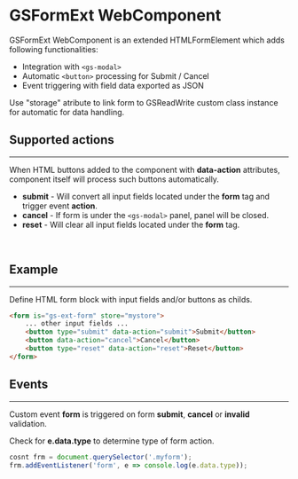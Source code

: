 # GSFormExt WebComponent

GSFormExt WebComponent is an extended HTMLFormElement which adds following functionalities:

* Integration with ```<gs-modal>```
* Automatic ```<button>``` processing for Submit / Cancel
* Event triggering with field data exported as JSON

Use "storage" atribute to link form to GSReadWrite custom class instance for automatic for data handling.

## Supported actions
---

When HTML buttons added to the component with **data-action** attributes, component itself will process such buttons automatically.

* **submit** - Will convert all input fields located under the **form** tag and trigger event **action**. 
* **cancel** - If form is under the ```<gs-modal>``` panel, panel will be closed.
* **reset**  - Will clear all input fields located under the **form** tag.

<br>

## Example
---

Define HTML form block with input fields and/or buttons as childs.

```html
<form is="gs-ext-form" store="mystore">
    ... other input fields ...
    <button type="submit" data-action="submit">Submit</button>        
    <button data-action="cancel">Cancel</button>
    <button type="reset" data-action="reset">Reset</button>
</form>
```
 
## Events
---

Custom event **form** is triggered on form **submit**, **cancel** or **invalid** validation.

Check for **e.data.type** to determine type of form action.

```JavaScript
cosnt frm = document.querySelector('.myform');
frm.addEventListener('form', e => console.log(e.data.type));
```
